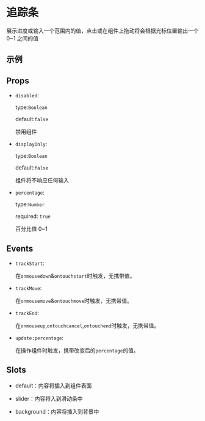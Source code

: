 <script setup>
import componentDemo from './DemoTrackBar.vue'
import disabledTrackBar from './disabledTrackBar.vue'
</script>

# 追踪条

展示进度或输入一个范围内的值，点击或在组件上拖动将会根据光标位置输出一个 0~1 之间的值

## 示例

<disabled-track-bar v-slot="props">
  <preview-demo-code comp-name="TrackBar" demo-name="DemoTrackBar">
    <component-demo v-bind="props" />
  </preview-demo-code>
</disabled-track-bar>

## Props

- `disabled`:

  type:`Boolean`

  default:`false`

  禁用组件

- `displayOnly`:

  type:`Boolean`

  default:`false`

  组件将不响应任何输入

- `percentage`:

  type:`Number`

  required: `true`

  百分比值 0~1

## Events

- `trackStart`:

  在`onmousedown`&`ontouchstart`时触发，无携带值。

- `trackMove`:

  在`onmousemove`&`ontouchmove`时触发，无携带值。

- `trackEnd`:

  在`onmouseup`,`ontouchcancel`,`ontouchend`时触发，无携带值。

- `update:percentage`:

  在操作组件时触发，携带改变后的`percentage`的值。

## Slots

- default：内容将插入到组件表面

- slider：内容将入到滑动条中

- background：内容将插入到背景中
